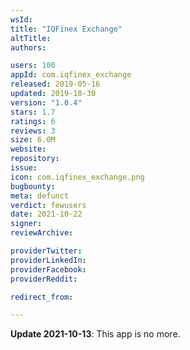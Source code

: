 ```yaml
---
wsId: 
title: "IQFinex Exchange"
altTitle: 
authors:

users: 100
appId: com.iqfinex_exchange
released: 2019-05-16
updated: 2019-10-30
version: "1.0.4"
stars: 1.7
ratings: 6
reviews: 3
size: 6.0M
website: 
repository: 
issue: 
icon: com.iqfinex_exchange.png
bugbounty: 
meta: defunct
verdict: fewusers
date: 2021-10-22
signer: 
reviewArchive:

providerTwitter: 
providerLinkedIn: 
providerFacebook: 
providerReddit: 

redirect_from:

---
```


**Update 2021-10-13**: This app is no more.

